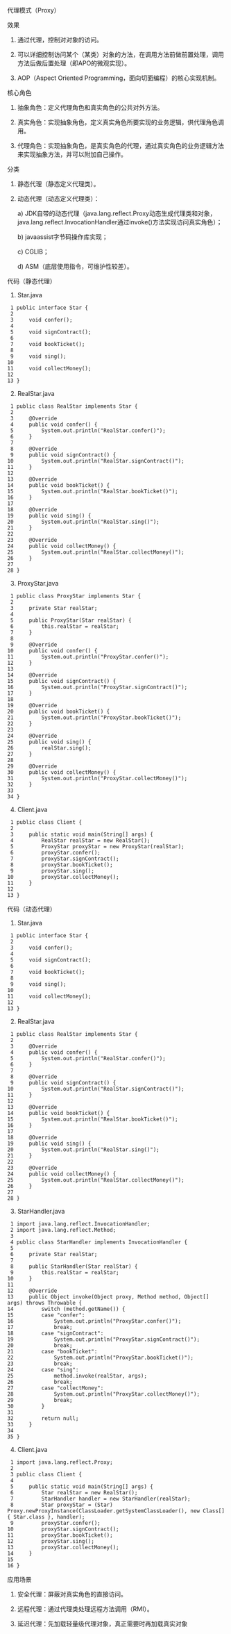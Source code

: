 代理模式（Proxy）

效果
1. 通过代理，控制对对象的访问。

2. 可以详细控制访问某个（某类）对象的方法，在调用方法前做前置处理，调用方法后做后置处理（即APO的微观实现）。

3. AOP（Aspect Oriented Programming，面向切面编程）的核心实现机制。




核心角色
1. 抽象角色：定义代理角色和真实角色的公共对外方法。

2. 真实角色：实现抽象角色，定义真实角色所要实现的业务逻辑，供代理角色调用。

3. 代理角色：实现抽象角色，是真实角色的代理，通过真实角色的业务逻辑方法来实现抽象方法，并可以附加自己操作。


分类
1. 静态代理（静态定义代理类）。

2. 动态代理（动态定义代理类）：

    a) JDK自带的动态代理（java.lang.reflect.Proxy动态生成代理类和对象，java.lang.reflect.InvocationHandler通过invoke()方法实现访问真实角色）；

    b) javaassist字节码操作库实现；

    c) CGLIB；

    d) ASM（底层使用指令，可维护性较差）。


代码（静态代理）


   1. Star.java


     1 public interface Star {
     2 
     3     void confer();
     4     
     5     void signContract();
     6     
     7     void bookTicket();
     8     
     9     void sing();
    10     
    11     void collectMoney();
    12     
    13 }


   2. RealStar.java

     1 public class RealStar implements Star {
     2 
     3     @Override
     4     public void confer() {
     5         System.out.println("RealStar.confer()");
     6     }
     7 
     8     @Override
     9     public void signContract() {
    10         System.out.println("RealStar.signContract()");
    11     }
    12 
    13     @Override
    14     public void bookTicket() {
    15         System.out.println("RealStar.bookTicket()");
    16     }
    17 
    18     @Override
    19     public void sing() {
    20         System.out.println("RealStar.sing()");
    21     }
    22 
    23     @Override
    24     public void collectMoney() {
    25         System.out.println("RealStar.collectMoney()");
    26     }
    27 
    28 }


   3. ProxyStar.java


     1 public class ProxyStar implements Star {
     2     
     3     private Star realStar;
     4     
     5     public ProxyStar(Star realStar) {
     6         this.realStar = realStar;
     7     }
     8 
     9     @Override
    10     public void confer() {
    11         System.out.println("ProxyStar.confer()");
    12     }
    13 
    14     @Override
    15     public void signContract() {
    16         System.out.println("ProxyStar.signContract()");
    17     }
    18 
    19     @Override
    20     public void bookTicket() {
    21         System.out.println("ProxyStar.bookTicket()");
    22     }
    23 
    24     @Override
    25     public void sing() {
    26         realStar.sing();
    27     }
    28 
    29     @Override
    30     public void collectMoney() {
    31         System.out.println("ProxyStar.collectMoney()");
    32     }
    33 
    34 }


   4. Client.java

     1 public class Client {
     2 
     3     public static void main(String[] args) {
     4         RealStar realStar = new RealStar();
     5         ProxyStar proxyStar = new ProxyStar(realStar);
     6         proxyStar.confer();
     7         proxyStar.signContract();
     8         proxyStar.bookTicket();
     9         proxyStar.sing();
    10         proxyStar.collectMoney();
    11     }
    12 
    13 }


  代码（动态代理）
 
   1. Star.java

     1 public interface Star {
     2 
     3     void confer();
     4     
     5     void signContract();
     6     
     7     void bookTicket();
     8     
     9     void sing();
    10     
    11     void collectMoney();
    12     
    13 }


   2. RealStar.java

     1 public class RealStar implements Star {
     2 
     3     @Override
     4     public void confer() {
     5         System.out.println("RealStar.confer()");
     6     }
     7 
     8     @Override
     9     public void signContract() {
    10         System.out.println("RealStar.signContract()");
    11     }
    12 
    13     @Override
    14     public void bookTicket() {
    15         System.out.println("RealStar.bookTicket()");
    16     }
    17 
    18     @Override
    19     public void sing() {
    20         System.out.println("RealStar.sing()");
    21     }
    22 
    23     @Override
    24     public void collectMoney() {
    25         System.out.println("RealStar.collectMoney()");
    26     }
    27 
    28 }

   3. StarHandler.java

     1 import java.lang.reflect.InvocationHandler;
     2 import java.lang.reflect.Method;
     3 
     4 public class StarHandler implements InvocationHandler {
     5     
     6     private Star realStar;
     7 
     8     public StarHandler(Star realStar) {
     9         this.realStar = realStar;
    10     }
    11 
    12     @Override
    13     public Object invoke(Object proxy, Method method, Object[] args) throws Throwable {
    14         switch (method.getName()) {
    15         case "confer":
    16             System.out.println("ProxyStar.confer()");
    17             break;
    18         case "signContract":
    19             System.out.println("ProxyStar.signContract()");
    20             break;
    21         case "bookTicket":
    22             System.out.println("ProxyStar.bookTicket()");
    23             break;
    24         case "sing":
    25             method.invoke(realStar, args);
    26             break;
    27         case "collectMoney":
    28             System.out.println("ProxyStar.collectMoney()");
    29             break;
    30         }
    31         
    32         return null;
    33     }
    34 
    35 }

   4. Client.java

     1 import java.lang.reflect.Proxy;
     2 
     3 public class Client {
     4 
     5     public static void main(String[] args) {
     6         Star realStar = new RealStar();
     7         StarHandler handler = new StarHandler(realStar);
     8         Star proxyStar = (Star) Proxy.newProxyInstance(ClassLoader.getSystemClassLoader(), new Class[] { Star.class }, handler);
     9         proxyStar.confer();
    10         proxyStar.signContract();
    11         proxyStar.bookTicket();
    12         proxyStar.sing();
    13         proxyStar.collectMoney();
    14     }
    15 
    16 }


应用场景
1. 安全代理：屏蔽对真实角色的直接访问。

2. 远程代理：通过代理类处理远程方法调用（RMI）。

3. 延迟代理：先加载轻量级代理对象，真正需要时再加载真实对象
